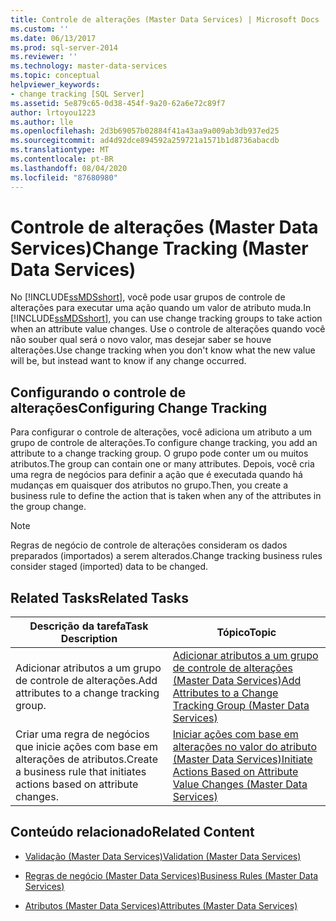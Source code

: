 ```yaml
---
title: Controle de alterações (Master Data Services) | Microsoft Docs
ms.custom: ''
ms.date: 06/13/2017
ms.prod: sql-server-2014
ms.reviewer: ''
ms.technology: master-data-services
ms.topic: conceptual
helpviewer_keywords:
- change tracking [SQL Server]
ms.assetid: 5e879c65-0d38-454f-9a20-62a6e72c89f7
author: lrtoyou1223
ms.author: lle
ms.openlocfilehash: 2d3b69057b02884f41a43aa9a009ab3db937ed25
ms.sourcegitcommit: ad4d92dce894592a259721a1571b1d8736abacdb
ms.translationtype: MT
ms.contentlocale: pt-BR
ms.lasthandoff: 08/04/2020
ms.locfileid: "87680980"
---
```

# <a name="change-tracking-master-data-services"></a><span data-ttu-id="20ca9-102">Controle de alterações (Master Data Services)</span><span class="sxs-lookup"><span data-stu-id="20ca9-102">Change Tracking (Master Data Services)</span></span>
  <span data-ttu-id="20ca9-103">No [!INCLUDE[ssMDSshort](../includes/ssmdsshort-md.md)], você pode usar grupos de controle de alterações para executar uma ação quando um valor de atributo muda.</span><span class="sxs-lookup"><span data-stu-id="20ca9-103">In [!INCLUDE[ssMDSshort](../includes/ssmdsshort-md.md)], you can use change tracking groups to take action when an attribute value changes.</span></span> <span data-ttu-id="20ca9-104">Use o controle de alterações quando você não souber qual será o novo valor, mas desejar saber se houve alterações.</span><span class="sxs-lookup"><span data-stu-id="20ca9-104">Use change tracking when you don't know what the new value will be, but instead want to know if any change occurred.</span></span>  
  
## <a name="configuring-change-tracking"></a><span data-ttu-id="20ca9-105">Configurando o controle de alterações</span><span class="sxs-lookup"><span data-stu-id="20ca9-105">Configuring Change Tracking</span></span>  
 <span data-ttu-id="20ca9-106">Para configurar o controle de alterações, você adiciona um atributo a um grupo de controle de alterações.</span><span class="sxs-lookup"><span data-stu-id="20ca9-106">To configure change tracking, you add an attribute to a change tracking group.</span></span> <span data-ttu-id="20ca9-107">O grupo pode conter um ou muitos atributos.</span><span class="sxs-lookup"><span data-stu-id="20ca9-107">The group can contain one or many attributes.</span></span> <span data-ttu-id="20ca9-108">Depois, você cria uma regra de negócios para definir a ação que é executada quando há mudanças em quaisquer dos atributos no grupo.</span><span class="sxs-lookup"><span data-stu-id="20ca9-108">Then, you create a business rule to define the action that is taken when any of the attributes in the group change.</span></span>  
  
> [!NOTE]  
>  <span data-ttu-id="20ca9-109">Regras de negócio de controle de alterações consideram os dados preparados (importados) a serem alterados.</span><span class="sxs-lookup"><span data-stu-id="20ca9-109">Change tracking business rules consider staged (imported) data to be changed.</span></span>  
  
## <a name="related-tasks"></a><span data-ttu-id="20ca9-110">Related Tasks</span><span class="sxs-lookup"><span data-stu-id="20ca9-110">Related Tasks</span></span>  
  
|<span data-ttu-id="20ca9-111">Descrição da tarefa</span><span class="sxs-lookup"><span data-stu-id="20ca9-111">Task Description</span></span>|<span data-ttu-id="20ca9-112">Tópico</span><span class="sxs-lookup"><span data-stu-id="20ca9-112">Topic</span></span>|  
|----------------------|-----------|  
|<span data-ttu-id="20ca9-113">Adicionar atributos a um grupo de controle de alterações.</span><span class="sxs-lookup"><span data-stu-id="20ca9-113">Add attributes to a change tracking group.</span></span>|[<span data-ttu-id="20ca9-114">Adicionar atributos a um grupo de controle de alterações &#40;Master Data Services&#41;</span><span class="sxs-lookup"><span data-stu-id="20ca9-114">Add Attributes to a Change Tracking Group &#40;Master Data Services&#41;</span></span>](add-attributes-to-a-change-tracking-group-master-data-services.md)|  
|<span data-ttu-id="20ca9-115">Criar uma regra de negócios que inicie ações com base em alterações de atributos.</span><span class="sxs-lookup"><span data-stu-id="20ca9-115">Create a business rule that initiates actions based on attribute changes.</span></span>|[<span data-ttu-id="20ca9-116">Iniciar ações com base em alterações no valor do atributo &#40;Master Data Services&#41;</span><span class="sxs-lookup"><span data-stu-id="20ca9-116">Initiate Actions Based on Attribute Value Changes &#40;Master Data Services&#41;</span></span>](../../2014/master-data-services/initiate-actions-based-on-attribute-value-changes-master-data-services.md)|  
  
## <a name="related-content"></a><span data-ttu-id="20ca9-117">Conteúdo relacionado</span><span class="sxs-lookup"><span data-stu-id="20ca9-117">Related Content</span></span>  
  
-   [<span data-ttu-id="20ca9-118">Validação &#40;Master Data Services&#41;</span><span class="sxs-lookup"><span data-stu-id="20ca9-118">Validation &#40;Master Data Services&#41;</span></span>](../../2014/master-data-services/validation-master-data-services.md)  
  
-   [<span data-ttu-id="20ca9-119">Regras de negócio &#40;Master Data Services&#41;</span><span class="sxs-lookup"><span data-stu-id="20ca9-119">Business Rules &#40;Master Data Services&#41;</span></span>](../../2014/master-data-services/business-rules-master-data-services.md)  
  
-   [<span data-ttu-id="20ca9-120">Atributos &#40;Master Data Services&#41;</span><span class="sxs-lookup"><span data-stu-id="20ca9-120">Attributes &#40;Master Data Services&#41;</span></span>](../../2014/master-data-services/attributes-master-data-services.md)  
  
  
